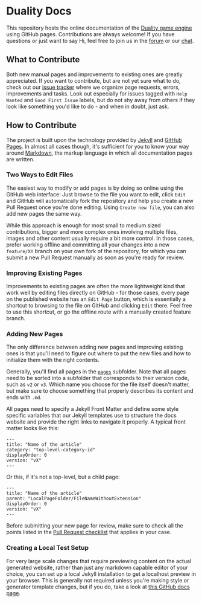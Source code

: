 # Duality Docs

This repository hosts the online documentation of the [Duality game engine](https://adamslair.github.io/duality/) using GitHub pages. Contributions are always welcome! If you have questions or just want to say Hi, feel free to join us in the [forum](https://github.com/AdamsLair/duality/discussions/) or our [chat](https://discord.gg/GsZuF8W5).

## What to Contribute

Both new manual pages and improvements to existing ones are greatly appreciated. If you want to contribute, but are not yet sure what to do, check out our [issue tracker](https://github.com/AdamsLair/duality-docs/issues) where we organize page requests, errors, improvements and tasks. Look out especially for issues tagged with `Help Wanted` and `Good First Issue` labels, but do not shy away from others if they look like something you'd like to do - and when in doubt, just ask.

## How to Contribute

The project is built upon the technology provided by [Jekyll](https://jekyllrb.com) and [GitHub Pages](https://pages.github.com). In almost all cases though, it's sufficient for you to know your way around [Markdown](https://www.google.de/search?q=markdown), the markup language in which all documentation pages are written.

### Two Ways to Edit Files

The easiest way to modify or add pages is by doing so online using the GitHub web interface: Just browse to the file you want to edit, click `Edit` and GitHub will automatically fork the repository and help you create a new Pull Request once you're done editing. Using `Create new file`, you can also add new pages the same way. 

While this approach is enough for most small to medium sized contributions, bigger and more complex ones involving multiple files, images and other content usually require a bit more control. In those cases, prefer working offline and committing all your changes into a new `feature/XY` branch on your own fork of the repository, for which you can submit a new Pull Request manually as soon as you're ready for review.

### Improving Existing Pages

Improvements to existing pages are often the more lightweight kind that work well by editing files directly on GitHub - for those cases, every page on the published website has an `Edit Page` button, which is essentially a shortcut to browsing to the file on GitHub and clicking `Edit` there. Feel free to use this shortcut, or go the offline route with a manually created feature branch.

### Adding New Pages

The only difference between adding new pages and improving existing ones is that you'll need to figure out where to put the new files and how to initialize them with the right contents. 

Generally, you'll find all pages in the [`pages`](https://github.com/AdamsLair/duality-docs/tree/master/pages) subfolder. Note that all pages need to be sorted into a subfolder that corresponds to their version code, such as `v2` or `v3`. Which name you choose for the file itself doesn't matter, but make sure to choose something that properly describes its content and ends with `.md`.

All pages need to specify a Jekyll Front Matter and define some style specific variables that our Jekyll templates use to structure the docs website and provide the right links to navigate it properly. A typical front matter looks like this:

```
---
title: "Name of the article"
category: "top-level-category-id"
displayOrder: 0
version: "vX"
---
```

Or this, if it's not a top-level, but a child page:

```
---
title: "Name of the article"
parent: "LocalPageFolder/FileNameWithoutExtension"
displayOrder: 0
version: "vX"
---
```

Before submitting your new page for review, make sure to check all the points listed in the [Pull Request checklist](https://github.com/AdamsLair/duality-docs/blob/master/.github/PULL_REQUEST_TEMPLATE.md) that applies in your case.

### Creating a Local Test Setup

For very large scale changes that require previewing content on the actual generated website, rather than just any markdown capable editor of your choice, you can set up a local Jekyll installation to get a localhost preview in your browser. This is generally not required unless you're making style or generator template changes, but if you do, take a look at [this GitHub docs page](https://help.github.com/articles/setting-up-your-github-pages-site-locally-with-jekyll/).